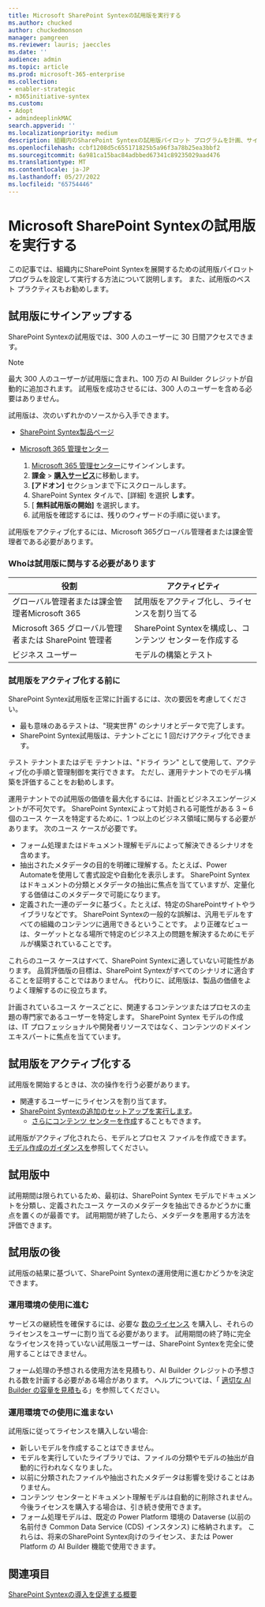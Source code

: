 ```yaml
---
title: Microsoft SharePoint Syntexの試用版を実行する
ms.author: chucked
author: chuckedmonson
manager: pamgreen
ms.reviewer: lauris; jaeccles
ms.date: ''
audience: admin
ms.topic: article
ms.prod: microsoft-365-enterprise
ms.collection:
- enabler-strategic
- m365initiative-syntex
ms.custom:
- Adopt
- admindeeplinkMAC
search.appverid: ''
ms.localizationpriority: medium
description: 組織内のSharePoint Syntexの試用版パイロット プログラムを計画、サインアップ、実行する方法について説明します。
ms.openlocfilehash: ccbf1208d5c655171825b5a96f3a78b25ea3bbf2
ms.sourcegitcommit: 6a981ca15bac84adbbed67341c89235029aad476
ms.translationtype: MT
ms.contentlocale: ja-JP
ms.lasthandoff: 05/27/2022
ms.locfileid: "65754446"
---
```

# <a name="run-a-trial-of-microsoft-sharepoint-syntex"></a>Microsoft SharePoint Syntexの試用版を実行する

この記事では、組織内にSharePoint Syntexを展開するための試用版パイロット プログラムを設定して実行する方法について説明します。 また、試用版のベスト プラクティスもお勧めします。

## <a name="sign-up-for-a-trial"></a>試用版にサインアップする

SharePoint Syntexの試用版では、300 人のユーザーに 30 日間アクセスできます。

> [!NOTE]
> 最大 300 人のユーザーが試用版に含まれ、100 万の AI Builder クレジットが自動的に追加されます。 試用版を成功させるには、300 人のユーザーを含める必要はありません。

試用版は、次のいずれかのソースから入手できます。

- [SharePoint Syntex製品ページ](https://www.microsoft.com/microsoft-365/enterprise/sharepoint-syntex?activetab=pivot:overviewtab)

- [Microsoft 365 管理センター](https://admin.microsoft.com)
    1. [Microsoft 365 管理センター](https://admin.microsoft.com)にサインインします。
    2. **課金** > <a href="https://go.microsoft.com/fwlink/p/?linkid=868433" target="_blank">**購入サービス**</a>に移動します。
    3. **[アドオン]** セクションまで下にスクロールします。
    4. SharePoint Syntex タイルで、[詳細] を選択 **します**。
    5. [ **無料試用版の開始]** を選択します。
    6. 試用版を確認するには、残りのウィザードの手順に従います。

試用版をアクティブ化するには、Microsoft 365グローバル管理者または課金管理者である必要があります。

### <a name="who-should-be-involved-in-a-trial"></a>Whoは試用版に関与する必要があります

|役割|アクティビティ|
|---|---|
|グローバル管理者または課金管理者Microsoft 365|試用版をアクティブ化し、ライセンスを割り当てる|
|Microsoft 365 グローバル管理者または SharePoint 管理者|SharePoint Syntexを構成し、コンテンツ センターを作成する|
|ビジネス ユーザー|モデルの構築とテスト|

### <a name="before-you-activate-a-trial"></a>試用版をアクティブ化する前に

SharePoint Syntex試用版を正常に計画するには、次の要因を考慮してください。

- 最も意味のあるテストは、"現実世界" のシナリオとデータで完了します。
- SharePoint Syntex試用版は、テナントごとに 1 回だけアクティブ化できます。

テスト テナントまたはデモ テナントは、"ドライ ラン" として使用して、アクティブ化の手順と管理制御を実行できます。 ただし、運用テナントでのモデル構築を評価することをお勧めします。

運用テナントでの試用版の価値を最大化するには、計画とビジネスエンゲージメントが不可欠です。 SharePoint Syntexによって対処される可能性がある 3 ~ 6 個のユース ケースを特定するために、1 つ以上のビジネス領域に関与する必要があります。 次のユース ケースが必要です。

- フォーム処理またはドキュメント理解モデルによって解決できるシナリオを含めます。
- 抽出されたメタデータの目的を明確に理解する。たとえば、Power Automateを使用して書式設定や自動化を表示します。 SharePoint Syntexはドキュメントの分類とメタデータの抽出に焦点を当てていますが、定量化する価値はこのメタデータで可能になります。
- 定義された一連のデータに基づく。たとえば、特定のSharePointサイトやライブラリなどです。 SharePoint Syntexの一般的な誤解は、汎用モデルをすべての組織のコンテンツに適用できるということです。 より正確なビューは、ターゲットとなる場所で特定のビジネス上の問題を解決するためにモデルが構築されていることです。

これらのユース ケースはすべて、SharePoint Syntexに適していない可能性があります。 品質評価版の目標は、SharePoint Syntexがすべてのシナリオに適合することを証明することではありません。 代わりに、試用版は、製品の価値をよりよく理解するのに役立ちます。

計画されているユース ケースごとに、関連するコンテンツまたはプロセスの主題の専門家であるユーザーを特定します。 SharePoint Syntex モデルの作成は、IT プロフェッショナルや開発者リソースではなく、コンテンツのドメインエキスパートに焦点を当てています。

## <a name="activate-a-trial"></a>試用版をアクティブ化する

試用版を開始するときは、次の操作を行う必要があります。

- 関連するユーザーにライセンスを割り当てます。
- [SharePoint Syntexの追加のセットアップを実行します](set-up-content-understanding.md)。
  - [さらにコンテンツ センターを作成](create-a-content-center.md)することもできます。

試用版がアクティブ化されたら、モデルとプロセス ファイルを作成できます。 [モデル作成のガイダンスを](create-a-content-center.md)参照してください。

## <a name="during-a-trial"></a>試用版中

試用期間は限られているため、最初は、SharePoint Syntex モデルでドキュメントを分類し、定義されたユース ケースのメタデータを抽出できるかどうかに重点を置くのが最善です。 試用期間が終了したら、メタデータを悪用する方法を評価できます。

## <a name="after-a-trial"></a>試用版の後

試用版の結果に基づいて、SharePoint Syntexの運用使用に進むかどうかを決定できます。

### <a name="proceed-to-production-use"></a>運用環境の使用に進む

サービスの継続性を確保するには、必要な [数のライセンス](syntex-licensing.md) を購入し、それらのライセンスをユーザーに割り当てる必要があります。 試用期間の終了時に完全なライセンスを持っていない試用版ユーザーは、SharePoint Syntexを完全に使用することはできません。

フォーム処理の予想される使用方法を見積もり、AI Builder クレジットの予想される数を計画する必要がある場合があります。 ヘルプについては、「 [適切な AI Builder の容量を見積も](https://powerapps.microsoft.com/ai-builder-calculator/)る」を参照してください。

### <a name="dont-proceed-to-production-use"></a>運用環境での使用に進まない

試用版に従ってライセンスを購入しない場合:

- 新しいモデルを作成することはできません。
- モデルを実行していたライブラリでは、ファイルの分類やモデルの抽出が自動的に行われなくなりました。
- 以前に分類されたファイルや抽出されたメタデータは影響を受けることはありません。
- コンテンツ センターとドキュメント理解モデルは自動的に削除されません。 今後ライセンスを購入する場合は、引き続き使用できます。
- フォーム処理モデルは、既定の Power Platform 環境の Dataverse (以前の名前付き Common Data Service (CDS) インスタンス) に格納されます。 これらは、将来のSharePoint Syntex向けのライセンス、または Power Platform の AI Builder 機能で使用できます。

## <a name="see-also"></a>関連項目

[SharePoint Syntexの導入を促進する概要](adoption-getstarted.md)
